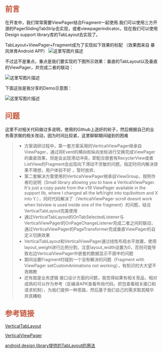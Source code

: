 ## <font color=#C4573C size=5 face="黑体">前言</font>
在开发中，我们常常需要ViewPager结合Fragment一起使用.我们可以使用三方开源的PagerSlidingTabStrip去实现，或者viewpagerindicator。现在我们可以使用Design support library库的TabLayout去实现了。

TabLayout+ViewPager+Fragment成为了实现如下效果的标配
（效果图来自 暴风体育Android APP）
![这里写图片描述](https://github.com/soulrelay/VerticalViewPagerWithTabLayout/blob/master/sample/src/main/res/raw/1.gif)


不过这不是重点，重点是我们要实现的下图所示效果：垂直的TabLayout以及垂直的ViewPager，并完成二者的联动：

![这里写图片描述](https://github.com/soulrelay/VerticalViewPagerWithTabLayout/blob/master/sample/src/main/res/raw/2.gif)


下面这张是我分享的Demo示意图：

![这里写图片描述](https://github.com/soulrelay/VerticalViewPagerWithTabLayout/blob/master/sample/src/main/res/raw/3.gif)


## <font color=#C4573C size=5 face="黑体">问题</font>
这里不对相关代码做过多说明，使用的Github上造好的轮子，然后根据自己的业务需求做的相关改动，因为时间比较紧，这里聊聊期间碰到的困难
>* 方案调研过程中，第一套方案采用的VerticalViewPager继承自ViewPager，通过将Event的横向和纵向坐标进行交换完成ViewPager的垂直效果，但是会出现滑动冲突，即配合嵌套有RecyclerView或者ListView的Fragment会出现向下滑动不灵敏的问题，指定时间内解决效果不理想，用户体验不好 ，暂时放弃、
>*  第二套解决方案使用的VerticalViewPager继承自ViewGroup，按照作者的说明（Small library allowing you to have a VerticalViewPager. It's just a copy paste from the v19 ViewPager available in the support lib, where I changed all the left/right into top/bottom and X into Y.），同时代码解决了（VerticalViewPager scroll doesnt work when listview is used inside one of the fragment）的问题，结合VerticalTabLayout完美使用
>*  通过VerticalTabLayout的OnTabSelectedListener与VerticalViewPager的OnPageChangeListener完成二者之间的联动，通过VerticalViewPager的PageTransformer完成垂直ViewPager的自定义切换效果
>* VerticalTabLayout和VerticalViewPager通过线性布局水平放置，使用layout_weight进行比例分割，注意layout_width设置为0，否则可能导致右边VerticalViewPager中嵌套的数据显示不居中的问题
>* 期间设置Fragment时碰到一个没有解决的问题（Fragment with ViewPager setCustomAnimations not working），有知识的大大望不吝赐教
>* 还有就是业务逻辑 接口设计方面的问题，我觉得如果有相关竞品，相对成熟的可以作为参考（反编译APK查看布局代码，抓包查看相关接口和请求机制），为我们提供一种思路，然后基于我们自己的需求取其精华弃其糟粕

## <font color=#C4573C size=5 face="黑体">参考链接</font>
[VerticalTabLayout](https://github.com/qstumn/VerticalTabLayout)

[VerticalViewPager](https://github.com/castorflex/VerticalViewPager)

[android design library提供的TabLayout的用法](http://www.jcodecraeer.com/a/anzhuokaifa/androidkaifa/2015/0731/3247.html)